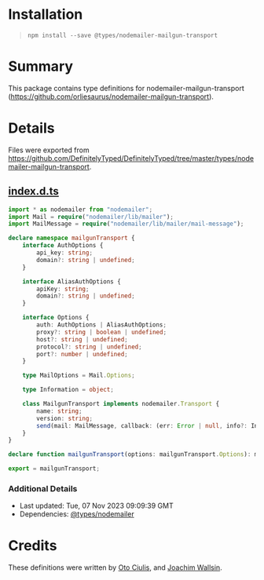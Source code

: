 # Installation
> `npm install --save @types/nodemailer-mailgun-transport`

# Summary
This package contains type definitions for nodemailer-mailgun-transport (https://github.com/orliesaurus/nodemailer-mailgun-transport).

# Details
Files were exported from https://github.com/DefinitelyTyped/DefinitelyTyped/tree/master/types/nodemailer-mailgun-transport.
## [index.d.ts](https://github.com/DefinitelyTyped/DefinitelyTyped/tree/master/types/nodemailer-mailgun-transport/index.d.ts)
````ts
import * as nodemailer from "nodemailer";
import Mail = require("nodemailer/lib/mailer");
import MailMessage = require("nodemailer/lib/mailer/mail-message");

declare namespace mailgunTransport {
    interface AuthOptions {
        api_key: string;
        domain?: string | undefined;
    }

    interface AliasAuthOptions {
        apiKey: string;
        domain?: string | undefined;
    }

    interface Options {
        auth: AuthOptions | AliasAuthOptions;
        proxy?: string | boolean | undefined;
        host?: string | undefined;
        protocol?: string | undefined;
        port?: number | undefined;
    }

    type MailOptions = Mail.Options;

    type Information = object;

    class MailgunTransport implements nodemailer.Transport {
        name: string;
        version: string;
        send(mail: MailMessage, callback: (err: Error | null, info?: Information) => void): void;
    }
}

declare function mailgunTransport(options: mailgunTransport.Options): mailgunTransport.MailgunTransport;

export = mailgunTransport;

````

### Additional Details
 * Last updated: Tue, 07 Nov 2023 09:09:39 GMT
 * Dependencies: [@types/nodemailer](https://npmjs.com/package/@types/nodemailer)

# Credits
These definitions were written by [Oto Ciulis](https://github.com/otociulis), and [Joachim Wallsin](https://github.com/calvinmcgee).
